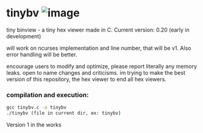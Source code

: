 # tinybv ![image](https://github.com/userc68/binview/blob/main/res/binview.png)
tiny binview - a tiny hex viewer made in C. Current version: 0.20 (early in development)

will work on ncurses implementation and line number, that will be v1.
Also error handling will be better.

encourage users to modify and optimize, please report literally any memory leaks.
open to name changes and criticisms. im trying to make the best version of this repository,
the hex viewer to end all hex viewers.

### compilation and execution:
```cmd
gcc tinybv.c -o tinybv
./tinybv (file in current dir, ex: tinybv)
```
Version 1 in the works 
